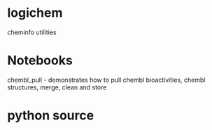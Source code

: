 # logichem
cheminfo utilities

# Notebooks
chembl_pull - demonstrates how to pull chembl bioactivities, chembl structures, merge, clean and store

#  python source
